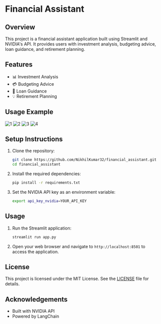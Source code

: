 # Financial Assistant 

## Overview
This project is a financial assistant application built using Streamlit and NVIDIA's API. It provides users with investment analysis, budgeting advice, loan guidance, and retirement planning.

## Features
- 📊 Investment Analysis
- 💳 Budgeting Advice
- 🏦 Loan Guidance
- 💡 Retirement Planning

## Usage Example
![1](https://github.com/user-attachments/assets/383237c4-5417-46c1-ab40-5a9f2237655f)
![2](https://github.com/user-attachments/assets/d81c5900-4bb9-4654-a762-4d8018f0ff00)
![3](https://github.com/user-attachments/assets/06256e94-c708-4f24-b1e0-c45d46c17d7a)
![4](https://github.com/user-attachments/assets/66c8a948-c143-4736-a103-4e6db76583eb)

## Setup Instructions
1. Clone the repository:
    ```bash
    git clone https://github.com/NikhilKumar32/financial_assistant.git
    cd financial_assistant
    ```

2. Install the required dependencies:
    ```bash
    pip install -r requirements.txt
    ```

3. Set the NVIDIA API key as an environment variable:
    ```bash
    export api_key_nvidia=YOUR_API_KEY
    ```

## Usage
1. Run the Streamlit application:
    ```bash
    streamlit run app.py
    ```

2. Open your web browser and navigate to `http://localhost:8501` to access the application.

## License
This project is licensed under the MIT License. See the [LICENSE](LICENSE) file for details.

## Acknowledgements
- Built with NVIDIA API
- Powered by LangChain
